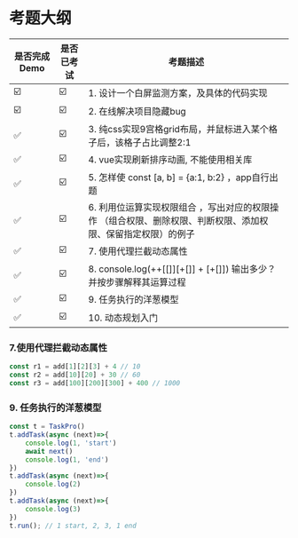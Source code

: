 # 考题大纲

[//]: # (-   ✅ ☑️)

| 是否完成Demo | 是否已考试 | 考题描述                                                      |
|----------|-------|-----------------------------------------------------------|
|     ☑️     |   ☑️   | 1. 设计一个白屏监测方案，及具体的代码实现                                    |
|     ☑️     |   ☑️   | 2. 在线解决项目隐藏bug                                            |
|     ✅     |   ☑️   | 3. 纯css实现9宫格grid布局，并鼠标进入某个格子后，该格子占比调整2:1                  |
|     ✅     |   ☑️   | 4. vue实现刷新排序动画, 不能使用相关库                                   |
|     ✅     |   ☑️   | 5. 怎样使 const [a, b] = {a:1, b:2}  ，app自行出题                |
|     ✅     |   ☑️   | 6. 利用位运算实现权限组合 ，写出对应的权限操作 （组合权限、删除权限、判断权限、添加权限、保留指定权限）的例子 |
|     ✅     |   ☑️   | 7. 使用代理拦截动态属性                                             |
|     ✅     |   ☑️   | 8. console.log(++[[]][+[]] + [+[]]) 输出多少？并按步骤解释其运算过程      |
|     ✅     |   ☑️   | 9. 任务执行的洋葱模型                                              |
|     ✅     |   ☑️   | 10. 动态规划入门                                                |

### 7.使用代理拦截动态属性

```typescript
const r1 = add[1][2][3] + 4 // 10
const r2 = add[10][20] + 30 // 60
const r3 = add[100][200][300] + 400 // 1000
```

### 9. 任务执行的洋葱模型

```typescript
const t = TaskPro()
t.addTask(async (next)=>{
    console.log(1, 'start')
    await next()
    console.log(1, 'end')
})
t.addTask(async (next)=>{
    console.log(2)
})
t.addTask(async (next)=>{
    console.log(3)
})
t.run(); // 1 start, 2, 3, 1 end
```
